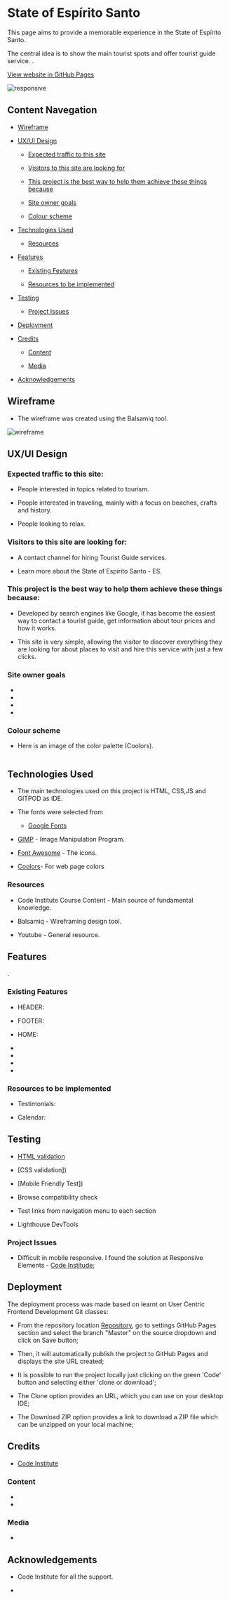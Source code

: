 <h1>State of Espírito Santo</h1>
<p>This page aims to provide a memorable experience in the State of Espírito Santo.

The central idea is to show the main tourist spots and offer tourist guide service. .
</P>

[View website in GitHub Pages](https://cacpaes.github.io/second-project-ci/)

![responsive](https://user-images.githubusercontent.com/93129370/157342291-9ac90d13-6f1c-404f-9044-b8b36e5d7bcc.png)


<h2>Content Navegation</h2>

* [Wireframe](#wireframe)

* [UX/UI Design](#uxui-design)

  - [Expected traffic to this site](#expected-traffic-to-this-site)

  - [Visitors to this site are looking for](#visitors-to-this-site-are-looking-for)

  - [This project is the best way to help them achieve these things because](#this-project-is-the-best-way-to-help-them-achieve-these-things-because)

  - [Site owner goals](#site-owner-goals)

  - [Colour scheme](#colour-scheme)

* [Technologies Used](#technologies-used)

  - [Resources](#resources)

* [Features](#features)

  - [Existing Features](#existing-features)

  - [Resources to be implemented](#resources-to-be-implemented)

* [Testing](#testing)

  - [Project Issues](#project-issues)

* [Deployment](#deployment)

* [Credits](#credits)

  - [Content](#content)

  - [Media](#media)

* [Acknowledgements](#acknowledgements)







<h2>Wireframe</h2>

* The wireframe was created using the Balsamiq tool.

![wireframe](https://user-images.githubusercontent.com/93129370/157561212-abb3427a-a73a-445f-913d-8443a69995e6.png)


<h2>UX/UI Design</h2>

<h3>Expected traffic to this site:</h3>

* People interested in topics related to tourism.

* People interested in traveling, mainly with a focus on beaches, crafts and history.

* People looking to relax.


<h3>Visitors to this site are looking for:</h3>

* A contact channel for hiring Tourist Guide services.

* Learn more about the State of Espírito Santo - ES. 

<h3>This project is the best way to help them achieve these things because:</h3>

* Developed by search engines like Google, it has become the easiest way to contact a tourist guide, get information about tour prices and how it works.

* This site is very simple, allowing the visitor to discover everything they are looking for about places to visit and hire this service with just a few clicks.

<h3>Site owner goals</h3>

* 

* 

* 

* 

<h3>Colour scheme</h3>

* Here is an image of the color palette (Coolors).

![]()

<h2>Technologies Used</h2>

* The main technologies used on this project is HTML, CSS,JS and GITPOD as IDE.

* The fonts were selected from 
   
    - [Google Fonts](https://fonts.google.com/)

* [GIMP](https://www.gimp.org/) - Image Manipulation Program.

* [Font Awesome](https://fontawesome.com/v4.7/icons/) - The icons.

* [Coolors](https://coolors.co/)- For web page colors

<h3>Resources</h3>

* Code Institute Course Content - Main source of fundamental knowledge.

* Balsamiq - Wireframing design tool.

* Youtube - General resource.


<h2>Features</h2>

<p>.</p>

<h3>Existing Features</h3>

* HEADER: 

* FOOTER: 

* HOME: 

*

*

*

*

<h3>Resources to be implemented</h3>

* Testimonials: 

* Calendar:

<h2>Testing</h2>

* [HTML validation]()

* [CSS validation])

* [Mobile Friendly Test])

* Browse compatibility check

* Test links from navigation menu to each section
 
* Lighthouse  DevTools

<h3>Project Issues</h3>

* Difficult in mobile responsive. I found the solution at Responsive Elements  - [Code Institude](https://codeinstitute.net/ie/);


<h2>Deployment</h2>

<p>The deployment process was made based on learnt on User Centric Frontend Development Git classes:</p>

* From the repository location [Repository](), go to settings GitHub Pages section and select the branch "Master" on the source dropdown and click on Save button;

* Then, it will automatically publish the project to GitHub Pages and displays the site URL created;

* It is possible to run the project locally just clicking on the green 'Code' button and selecting either 'clone or download';

* The Clone option provides an URL, which you can use on your desktop IDE;

* The Download ZIP option provides a link to download a ZIP file which can be unzipped on your local machine;

<h2>Credits</h2>

* [Code Institute](https://codeinstitute.net/ie/) 

<h3>Content</h3>

* 

* 

<h3>Media</h3>

* 

<h2>Acknowledgements</h2>

* Code Institute for all the support.

*






